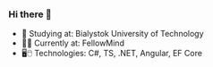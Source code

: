 ### Hi there 👋
- 🧐 Studying at: Bialystok University of Technology
- 🧑‍💼 Currently at: FellowMind
- 🖥️🖱️ Technologies: C#, TS, .NET, Angular, EF Core
<!--
**Modzel200/Modzel200** is a ✨ _special_ ✨ repository because its `README.md` (this file) appears on your GitHub profile.

Here are some ideas to get you started:

- 🔭 I’m currently working on ...
- 🌱 I’m currently learning ...
- 👯 I’m looking to collaborate on ...
- 🤔 I’m looking for help with ...
- 💬 Ask me about ...
- 📫 How to reach me: ...
- 😄 Pronouns: ...
- ⚡ Fun fact: ...
-->
